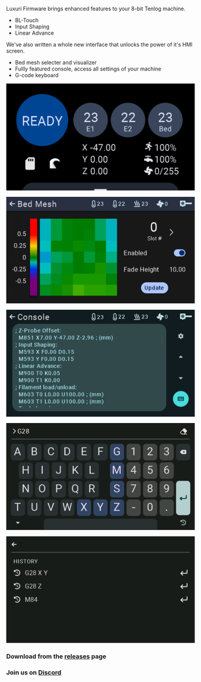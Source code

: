 Luxuri Firmware brings enhanced features to your 8-bit Tenlog machine.  

-    BL-Touch
-    Input Shaping
-    Linear Advance
 
We've also written a whole new interface that unlocks the power of it's HMI screen.

-    Bed mesh selecter and visualizer
-    Fullly featured console, access all settings of your machine
-    G-code keyboard

![Console](https://github.com/klack/LuxuriMarlin/blob/luxmarlin-2.1.x/docs/features/home.png)

![Console](https://github.com/klack/LuxuriMarlin/blob/luxmarlin-2.1.x/docs/features/mesh.png)

![Console](https://github.com/klack/LuxuriMarlin/blob/luxmarlin-2.1.x/docs/features/console.png)

![Console](https://github.com/klack/LuxuriMarlin/blob/luxmarlin-2.1.x/docs/features/console2.png)

![Console](https://github.com/klack/LuxuriMarlin/blob/luxmarlin-2.1.x/docs/features/console3.png)


### Download from the [releases](https://github.com/klack/LuxuriMarlin/releases) page
### Join us on [Discord](https://discord.gg/w8gMzQq8Bp)
